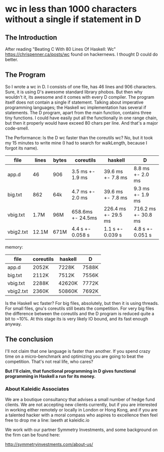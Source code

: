 # wc in less than 1000 characters without a single if statement in D

## The Introduction
After reading "Beating C With 80 Lines Of Haskell: Wc"
https://chrispenner.ca/posts/wc found on hackernews.
I thought D could do better.

## The Program
So I wrote a wc in D.
I consists of one file, has 46 lines and 906 characters.
Sure, it is using D's awesome standard library phobos.
But then why wouldn't it, its awesome and it comes with every D compiler.
The program itself does not contain a single if statement.
Talking about imperative programming languages;
the Haskell wc implementation has several if statements.
The D program, apart from the main function, contains three tiny functions.
I could have easily put all the functionally in one range chain,
but then it properly would have exceed 80 chars per line.
And that's a major code-smell.

The Performance:
Is the D wc faster than the coreutils wc?
No, but it took my 15 minutes to write mine (I had to search for walkLength,
because I forgot its name).

file      | lines | bytes | coreutils         | haskell             | D                   |
----------|-------|-------|-------------------|---------------------|---------------------|
app.d     | 46    | 906   | 3.5 ms +- 1.9 ms  | 39.6 ms +- 7.8 ms   | 8.8 ms +- 2.0 ms    |
big.txt   | 862   | 64k   | 4.7 ms +- 2.0 ms  | 39.6 ms +- 7.8 ms   | 9.3 ms +- 1.9 ms    |
vbig.txt  | 1.7M  | 96M   | 658.6ms +- 24.5ms | 226.4 ms +- 29.5 ms | 716.2 ms +- 30.8 ms |
vbig2.txt | 12.1M | 671M  | 4.4 s +- 0.058 s  | 1.1 s +- 0.039 s    | 4.8 s +- 0.051 s    |

memory:

file      | coreutils | haskell | D     |
----------|-----------|---------|-------|
app.d     | 2052K     | 7228K   | 7588K |
big.txt   | 2112K     | 7512K   | 7556K |
vbig.txt  | 2288K     | 42620K  | 7772K |
vbig2.txt | 2360K     | 50860K  | 7692K |

Is the Haskell wc faster?
For big files, absolutely, but then it is using threads.
For small files, gnu's coreutils still beats the competition.
For very big files the difference between the coreutils and the D program is
reduced quite a bit to ~10%.
At this stage its is very likely IO bound, and its fast enough anyway.

## The conclusion
I'll not claim that one language is faster than another.
If you spend crazy time on a micro-benchmark and optimizing you are going to
beat the competition.
That's not real life, who cares?

__But I'll claim, that functional programming in D gives functional programming
in Haskell a run for its money.__


### About Kaleidic Associates
We are a boutique consultancy that advises a small number of hedge fund clients.
We are not accepting new clients currently, but if you are interested in working
either remotely or locally in London or Hong Kong, and if you are a talented
hacker with a moral compass who aspires to excellence then feel free to drop me
a line: laeeth at kaleidic.io

We work with our partner Symmetry Investments, and some background on the firm
can be found here:

http://symmetryinvestments.com/about-us/
